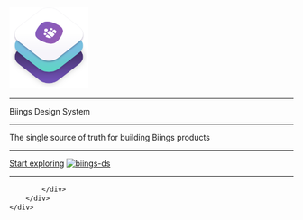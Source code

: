 <!-- _coverpage.md -->

<div class="container">
    <div class="columns is-centered">
        <div class="column is-four-fifths is-gapless">
            <div class="box">
                <img src="media/bds.png" width="140" class="no-zoom"/>
                <hr class="is-invisible is-small"/>
                <span class="title is-0 is-serif has-text-dark">Biings Design System</span>
                <hr class="is-smaller">
                <div class="subtitle is-4 has-text-grey-darker">The single source of truth for building Biings products</div>
                <hr class="is-small">
                <a href="#/?id=main" class="button is-medium is-dark is-beefy is-outlined">Start exploring</a>
                <a href="https://www.npmjs.com/package/biings-ds" class="button is-medium is-text is-beefy"><img src="https://img.shields.io/npm/v/biings-ds.svg" alt="biings-ds"></a>
                <hr>
                
            </div>
        </div>
    </div>
</div>
